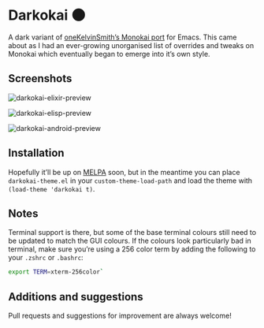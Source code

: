 # Darkokai 🌑
A dark variant of [oneKelvinSmith’s Monokai port](https://github.com/oneKelvinSmith/monokai-emacs) for Emacs. This came about as I had an ever-growing unorganised list of overrides and tweaks on Monokai which eventually began to emerge into it’s own style.

## Screenshots

![darkokai-elixir-preview](/../screenshots/elixir-example.png)

![darkokai-elisp-preview](/../screenshots/elisp-example.png)

![darkokai-android-preview](/../screenshots/android-example.png)

## Installation

Hopefully it’ll be up on [MELPA](https://melpa.org) soon, but in the meantime you can place `darkokai-theme.el` in your `custom-theme-load-path` and load the theme with `(load-theme 'darkokai t)`.

## Notes

Terminal support is there, but some of the base terminal colours still need to be updated to match the GUI colours. If the colours look particularly bad in terminal, make sure you’re using a 256 color term by adding the following to your `.zshrc` or `.bashrc`:

```bash
export TERM=xterm-256color`
```

## Additions and suggestions

Pull requests and suggestions for improvement are always welcome!

